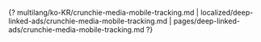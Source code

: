 {? multilang/ko-KR/crunchie-media-mobile-tracking.md | localized/deep-linked-ads/crunchie-media-mobile-tracking.md | pages/deep-linked-ads/crunchie-media-mobile-tracking.md ?}
